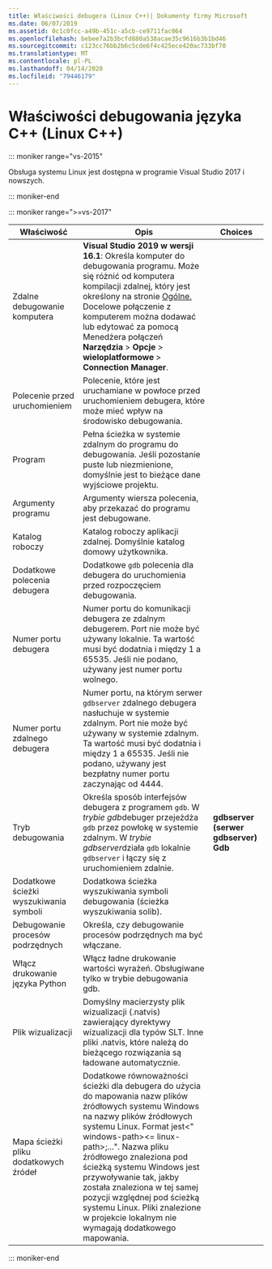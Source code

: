 ```yaml
---
title: Właściwości debugera (Linux C++)| Dokumenty firmy Microsoft
ms.date: 06/07/2019
ms.assetid: 0c1c0fcc-a49b-451c-a5cb-ce9711fac064
ms.openlocfilehash: bebee7a2b3bcfd880a538acae35c9616b3b1bd46
ms.sourcegitcommit: c123cc76bb2b6c5cde6f4c425ece420ac733bf70
ms.translationtype: MT
ms.contentlocale: pl-PL
ms.lasthandoff: 04/14/2020
ms.locfileid: "79446179"
---
```

# <a name="c-debugging-properties-linux-c"></a>Właściwości debugowania języka C++ (Linux C++)

::: moniker range="vs-2015"

Obsługa systemu Linux jest dostępna w programie Visual Studio 2017 i nowszych.

::: moniker-end

::: moniker range=">=vs-2017"

| Właściwość | Opis | Choices |
|--|--|--|
| Zdalne debugowanie komputera | **Visual Studio 2019 w wersji 16.1**: Określa komputer do debugowania programu. Może się różnić od komputera kompilacji zdalnej, który jest określony na stronie [Ogólne.](general-linux.md) Docelowe połączenie z komputerem można dodawać lub edytować za pomocą Menedżera połączeń **Narzędzia** > **Opcje** > **wieloplatformowe** > **Connection Manager**. |
| Polecenie przed uruchomieniem | Polecenie, które jest uruchamiane w powłoce przed uruchomieniem debugera, które może mieć wpływ na środowisko debugowania. |
| Program | Pełna ścieżka w systemie zdalnym do programu do debugowania. Jeśli pozostanie puste lub niezmienione, domyślnie jest to bieżące dane wyjściowe projektu. |
| Argumenty programu | Argumenty wiersza polecenia, aby przekazać do programu jest debugowane. |
| Katalog roboczy | Katalog roboczy aplikacji zdalnej. Domyślnie katalog domowy użytkownika. |
| Dodatkowe polecenia debugera | Dodatkowe `gdb` polecenia dla debugera do uruchomienia przed rozpoczęciem debugowania. |
| Numer portu debugera | Numer portu do komunikacji debugera ze zdalnym debugerem. Port nie może być używany lokalnie. Ta wartość musi być dodatnia i między 1 a 65535. Jeśli nie podano, używany jest numer portu wolnego. |
| Numer portu zdalnego debugera | Numer portu, na którym serwer `gdbserver` zdalnego debugera nasłuchuje w systemie zdalnym. Port nie może być używany w systemie zdalnym. Ta wartość musi być dodatnia i między 1 a 65535. Jeśli nie podano, używany jest bezpłatny numer portu zaczynając od 4444. |
| Tryb debugowania | Określa sposób interfejsów debugera z programem `gdb`. W *trybie gdb*debuger przejeżdża `gdb` przez powłokę w systemie zdalnym. W *trybie gdbserver*działa `gdb` lokalnie `gdbserver` i łączy się z uruchomieniem zdalnie. | **gdbserver (serwer gdbserver)**<br/>**Gdb** |
| Dodatkowe ścieżki wyszukiwania symboli | Dodatkowa ścieżka wyszukiwania symboli debugowania (ścieżka wyszukiwania solib). |
| Debugowanie procesów podrzędnych | Określa, czy debugowanie procesów podrzędnych ma być włączane. |
| Włącz drukowanie języka Python | Włącz ładne drukowanie wartości wyrażeń. Obsługiwane tylko w trybie debugowania gdb. |
| Plik wizualizacji | Domyślny macierzysty plik wizualizacji (.natvis) zawierający dyrektywy wizualizacji dla typów SLT. Inne pliki .natvis, które należą do bieżącego rozwiązania są ładowane automatycznie. |
| Mapa ścieżki pliku dodatkowych źródeł | Dodatkowe równoważności ścieżki dla debugera do użycia do mapowania nazw plików źródłowych systemu Windows na nazwy plików źródłowych systemu Linux. Format jest\<" windows-path>\<= linux-path>;...". Nazwa pliku źródłowego znaleziona pod ścieżką systemu Windows jest przywoływanie tak, jakby została znaleziona w tej samej pozycji względnej pod ścieżką systemu Linux. Pliki znalezione w projekcie lokalnym nie wymagają dodatkowego mapowania. |

::: moniker-end
